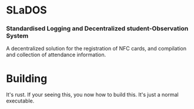 <p align="center">
<h1>SLaDOS</h1>
<h3>Standardised Logging and Decentralized student-Observation System</h3>
<p>A decentralized solution for the registration of NFC cards, and compilation and collection of attendance information.</p>
</p>

# Building
It's rust. If your seeing this, you now how to build this. It's just a normal executable.


